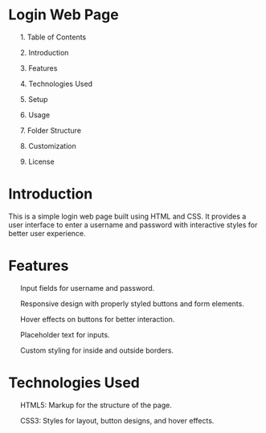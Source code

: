 <h1> Login Web Page </h1>
<ul>
    1. Table of Contents
</ul>
<ul>
    2. Introduction
</ul>
<ul>
    3. Features
</ul>
<ul>
    4. Technologies Used
</ul>
<ul>
    5. Setup
</ul>
<ul>
    6. Usage
</ul>
<ul>
    7. Folder Structure
</ul>
<ul>
    8. Customization
</ul>
<ul>
    9. License
</ul>


<h1> Introduction </h1>

<p>
   This is a simple login web page built using HTML and CSS. It provides a user interface to enter a username and password with interactive styles for better user experience. 
</p>

<h1> Features </h1>

<ul>
    Input fields for username and password.
</ul>
<ul>
    Responsive design with properly styled buttons and form elements.
</ul>
<ul>
    Hover effects on buttons for better interaction.
</ul>
<ul>
    Placeholder text for inputs.
</ul>
<ul>
    Custom styling for inside and outside borders.
</ul>

<h1>Technologies Used </h1>

<ul>
    HTML5: Markup for the structure of the page.
</ul>
<ul>
    CSS3: Styles for layout, button designs, and hover effects.
</ul>
